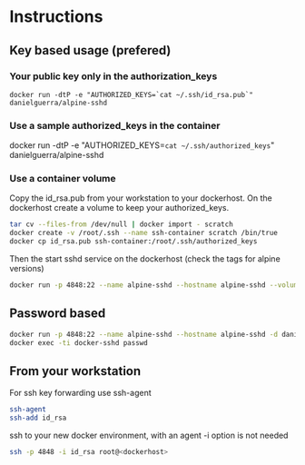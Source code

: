 # Instructions

## Key based usage (prefered)

### Your public key only in the authorization_keys

```docker run -dtP -e "AUTHORIZED_KEYS=`cat ~/.ssh/id_rsa.pub`" danielguerra/alpine-sshd```

### Use a sample authorized_keys in the container

docker run -dtP -e "AUTHORIZED_KEYS=`cat ~/.ssh/authorized_keys`" danielguerra/alpine-sshd

### Use a container volume

Copy the id_rsa.pub from your workstation to your dockerhost.
On the dockerhost create a volume to keep your authorized_keys.
```bash
tar cv --files-from /dev/null | docker import - scratch
docker create -v /root/.ssh --name ssh-container scratch /bin/true
docker cp id_rsa.pub ssh-container:/root/.ssh/authorized_keys
```

Then the start sshd service on the dockerhost (check the tags for alpine versions)
```bash
docker run -p 4848:22 --name alpine-sshd --hostname alpine-sshd --volumes-from ssh-container  -d danielguerra/alpine-sshd
```

## Password based

```bash
docker run -p 4848:22 --name alpine-sshd --hostname alpine-sshd -d danielguerra/alpine-sshd
docker exec -ti docker-sshd passwd
```

## From your workstation

For ssh key forwarding use ssh-agent
```bash
ssh-agent
ssh-add id_rsa
```

ssh to your new docker environment, with an agent -i option is not needed
```bash
ssh -p 4848 -i id_rsa root@<dockerhost>
```
